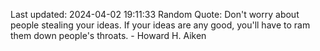 Last updated: 2024-04-02 19:11:33
Random Quote: Don't worry about people stealing your ideas. If your ideas are any good, you'll have to ram them down people's throats. - Howard H. Aiken